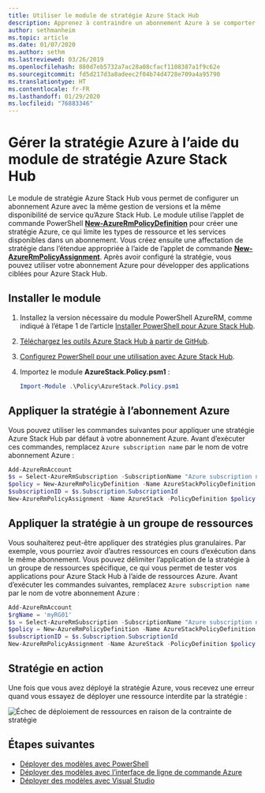 ```yaml
---
title: Utiliser le module de stratégie Azure Stack Hub
description: Apprenez à contraindre un abonnement Azure à se comporter comme un abonnement Azure Stack Hub.
author: sethmanheim
ms.topic: article
ms.date: 01/07/2020
ms.author: sethm
ms.lastreviewed: 03/26/2019
ms.openlocfilehash: 880d7eb5732a7ac28a08cfacf1108387a1f9c62e
ms.sourcegitcommit: fd5d217d3a8adeec2f04b74d4728e709a4a95790
ms.translationtype: HT
ms.contentlocale: fr-FR
ms.lasthandoff: 01/29/2020
ms.locfileid: "76883346"
---
```

# <a name="manage-azure-policy-using-the-azure-stack-hub-policy-module"></a>Gérer la stratégie Azure à l’aide du module de stratégie Azure Stack Hub

Le module de stratégie Azure Stack Hub vous permet de configurer un abonnement Azure avec la même gestion de versions et la même disponibilité de service qu’Azure Stack Hub. Le module utilise l’applet de commande PowerShell [**New-AzureRmPolicyDefinition**](/powershell/module/azurerm.resources/new-azurermpolicydefinition) pour créer une stratégie Azure, ce qui limite les types de ressource et les services disponibles dans un abonnement. Vous créez ensuite une affectation de stratégie dans l’étendue appropriée à l’aide de l’applet de commande [**New-AzureRmPolicyAssignment**](/powershell/module/azurerm.resources/new-azurermpolicyassignment). Après avoir configuré la stratégie, vous pouvez utiliser votre abonnement Azure pour développer des applications ciblées pour Azure Stack Hub.

## <a name="install-the-module"></a>Installer le module

1. Installez la version nécessaire du module PowerShell AzureRM, comme indiqué à l’étape 1 de l’article [Installer PowerShell pour Azure Stack Hub](../operator/azure-stack-powershell-install.md).
2. [Téléchargez les outils Azure Stack Hub à partir de GitHub](../operator/azure-stack-powershell-download.md).
3. [Configurez PowerShell pour une utilisation avec Azure Stack Hub](azure-stack-powershell-configure-user.md).
4. Importez le module **AzureStack.Policy.psm1** :

   ```powershell
   Import-Module .\Policy\AzureStack.Policy.psm1
   ```

## <a name="apply-policy-to-azure-subscription"></a>Appliquer la stratégie à l’abonnement Azure

Vous pouvez utiliser les commandes suivantes pour appliquer une stratégie Azure Stack Hub par défaut à votre abonnement Azure. Avant d’exécuter ces commandes, remplacez `Azure subscription name` par le nom de votre abonnement Azure :

```powershell
Add-AzureRmAccount
$s = Select-AzureRmSubscription -SubscriptionName "Azure subscription name"
$policy = New-AzureRmPolicyDefinition -Name AzureStackPolicyDefinition -Policy (Get-AzsPolicy)
$subscriptionID = $s.Subscription.SubscriptionId
New-AzureRmPolicyAssignment -Name AzureStack -PolicyDefinition $policy -Scope /subscriptions/$subscriptionID
```

## <a name="apply-policy-to-a-resource-group"></a>Appliquer la stratégie à un groupe de ressources

Vous souhaiterez peut-être appliquer des stratégies plus granulaires. Par exemple, vous pourriez avoir d’autres ressources en cours d’exécution dans le même abonnement. Vous pouvez délimiter l’application de la stratégie à un groupe de ressources spécifique, ce qui vous permet de tester vos applications pour Azure Stack Hub à l’aide de ressources Azure. Avant d’exécuter les commandes suivantes, remplacez `Azure subscription name` par le nom de votre abonnement Azure :

```powershell
Add-AzureRmAccount
$rgName = 'myRG01'
$s = Select-AzureRmSubscription -SubscriptionName "Azure subscription name"
$policy = New-AzureRmPolicyDefinition -Name AzureStackPolicyDefinition -Policy (Get-AzsPolicy)
$subscriptionID = $s.Subscription.SubscriptionId
New-AzureRmPolicyAssignment -Name AzureStack -PolicyDefinition $policy -Scope /subscriptions/$subscriptionID/resourceGroups/$rgName
```

## <a name="policy-in-action"></a>Stratégie en action

Une fois que vous avez déployé la stratégie Azure, vous recevez une erreur quand vous essayez de déployer une ressource interdite par la stratégie :

![Échec de déploiement de ressources en raison de la contrainte de stratégie](./media/azure-stack-policy-module/image1.png)

## <a name="next-steps"></a>Étapes suivantes

* [Déployer des modèles avec PowerShell](azure-stack-deploy-template-powershell.md)
* [Déployer des modèles avec l’interface de ligne de commande Azure](azure-stack-deploy-template-command-line.md)
* [Déployer des modèles avec Visual Studio](azure-stack-deploy-template-visual-studio.md)

